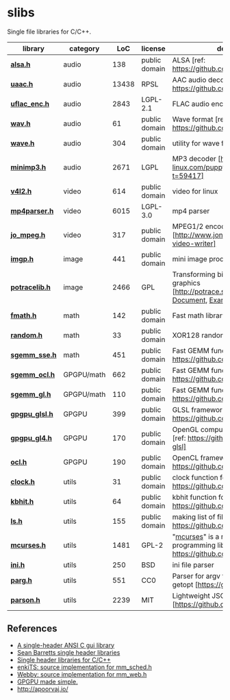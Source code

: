 # slibs

Single file libraries for C/C++.

|library | category | LoC | license | description
| --------------------- | -------- | --- | --- | --------------------------------
|**[alsa.h](alsa.h)** | audio | 138 | public domain | ALSA [ref: https://github.com/yui0/aplay-]
|**[uaac.h](uaac.h)** | audio | 13438 | RPSL | AAC audio decoder [ref: https://github.com/yui0/aplay-]
|**[uflac_enc.h](uflac_enc.h)** | audio | 2843 | LGPL-2.1 | FLAC audio encoder based on Flake
|**[wav.h](wav.h)** | audio | 61 | public domain | Wave format [ref: https://github.com/yui0/aplay-]
|**[wave.h](wave.h)** | audio | 304 | public domain | utility for wave format
|**[minimp3.h](minimp3.h)** | audio | 2671 | LGPL | MP3 decoder [http://www.murga-linux.com/puppy/viewtopic.php?t=59417]
|**[v4l2.h](v4l2.h)** | video | 614 | public domain | video for linux
|**[mp4parser.h](mp4parser.h)** | video | 6015 | LGPL-3.0 | mp4 parser
|**[jo_mpeg.h](jo_mpeg.h)** | video | 317 | public domain | MPEG1/2 encoder [http://www.jonolick.com/home/mpeg-video-writer]
|**[imgp.h](imgp.h)** | image | 441 | public domain | mini image processing library
|**[potracelib.h](potracelib.h)** | image | 2466 | GPL | Transforming bitmaps into vector graphics [http://potrace.sourceforge.net/, [Document](http://potrace.sourceforge.net/potracelib.pdf), [Example](https://github.com/yui0/img2vec)]
|**[fmath.h](fmath.h)** | math | 142 | public domain | Fast math library
|**[random.h](random.h)** | math | 33 | public domain | XOR128 random function
|**[sgemm_sse.h](sgemm_sse.h)** | math | 451 | public domain | Fast GEMM function for SSE [ref: https://github.com/yui0/ugemm]
|**[sgemm_ocl.h](sgemm_ocl.h)** | GPGPU/math | 662 | public domain | Fast GEMM function for OpenCL [ref: https://github.com/yui0/ugemm]
|**[sgemm_gl.h](sgemm_gl.h)** | GPGPU/math | 110 | public domain | Fast GEMM function for OpenGL4 [ref: https://github.com/yui0/ugemm]
|**[gpgpu_glsl.h](gpgpu_glsl.h)** | GPGPU | 399 | public domain | GLSL frameworks [ref: https://github.com/yui0/waifu2x-glsl]
|**[gpgpu_gl4.h](gpgpu_gl4.h)** | GPGPU | 170 | public domain | OpenGL compute shader frameworks [ref: https://github.com/yui0/waifu2x-glsl]
|**[ocl.h](ocl.h)** | GPGPU | 190 | public domain | OpenCL frameworks [ref: https://github.com/yui0/waifu2x-ocl]
|**[clock.h](clock.h)** | utils | 31 | public domain | clock function for linux [ref: https://github.com/yui0/waifu2x-glsl]
|**[kbhit.h](kbhit.h)** | utils | 64 | public domain | kbhit function for linux [ref: https://github.com/yui0/aplay-]
|**[ls.h](ls.h)** | utils | 155 | public domain | making list of files and directories [ref: https://github.com/yui0/aplay-]
|**[mcurses.h](mcurses.h)** | utils | 1481 | GPL-2 | "[mcurses](https://github.com/ChrisMicro/mcurses)" is a minimized version of programming library ncurses [ref: https://github.com/yui0/aplay-]
|**[ini.h](ini.h)** | utils | 250 | BSD | ini file parser
|**[parg.h](parg.h)** | utils | 551 | CC0 | Parser for argv that works similarly to getopt [https://github.com/jibsen/parg]
|**[parson.h](parson.h)** | utils | 2239 | MIT | Lightweight JSON library [https://github.com/kgabis/parson]

## References
- [A single-header ANSI C gui library](https://github.com/vurtun/nuklear)
- [Sean Barretts single header libraries](https://github.com/nothings/single_file_libs)
- [Single header libraries for C/C++](https://github.com/vurtun/mmx)
- [enkiTS: source implementation for mm_sched.h](https://github.com/dougbinks/enkiTS)
- [Webby: source implementation for mm_web.h](https://github.com/deplinenoise/webby)
- [GPGPU made simple.](https://github.com/turbo/js)
- http://apoorvaj.io/
